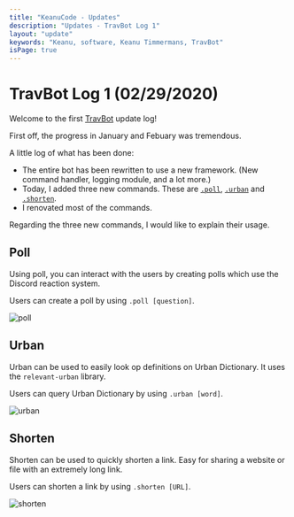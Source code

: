 ```yaml
---
title: "KeanuCode - Updates"
description: "Updates - TravBot Log 1"
layout: "update"
keywords: "Keanu, software, Keanu Timmermans, TravBot"
isPage: true
---
```

# TravBot Log 1 (02/29/2020)

Welcome to the first [TravBot](https://github.com/keanuplayz/TravBot) update log!

First off, the progress in January and Febuary was tremendous.

A little log of what has been done:

* The entire bot has been rewritten to use a new framework. (New command handler, logging module, and a lot more.)
* Today, I added three new commands. These are [`.poll`](https://github.com/keanuplayz/TravBot/blob/dev/commands/poll.js), [`.urban`](https://github.com/keanuplayz/TravBot/blob/dev/commands/urban.js) and [`.shorten`](https://github.com/keanuplayz/TravBot/blob/dev/commands/shorten.js).
* I renovated most of the commands.

Regarding the three new commands, I would like to explain their usage.

## Poll

Using poll, you can interact with the users by creating polls which use the Discord reaction system.

Users can create a poll by using `.poll [question]`.

![poll](https://i.imgur.com/UmumLaI.png "Poll Demo")

## Urban

Urban can be used to easily look op definitions on Urban Dictionary. It uses the `relevant-urban` library.

Users can query Urban Dictionary by using `.urban [word]`.

![urban](https://i.imgur.com/wPwe1pN.png "Urban demo")

## Shorten

Shorten can be used to quickly shorten a link. Easy for sharing a website or file with an extremely long link.

Users can shorten a link by using `.shorten [URL]`.

![shorten](https://i.imgur.com/6gByamt.png "Shorten demo")
